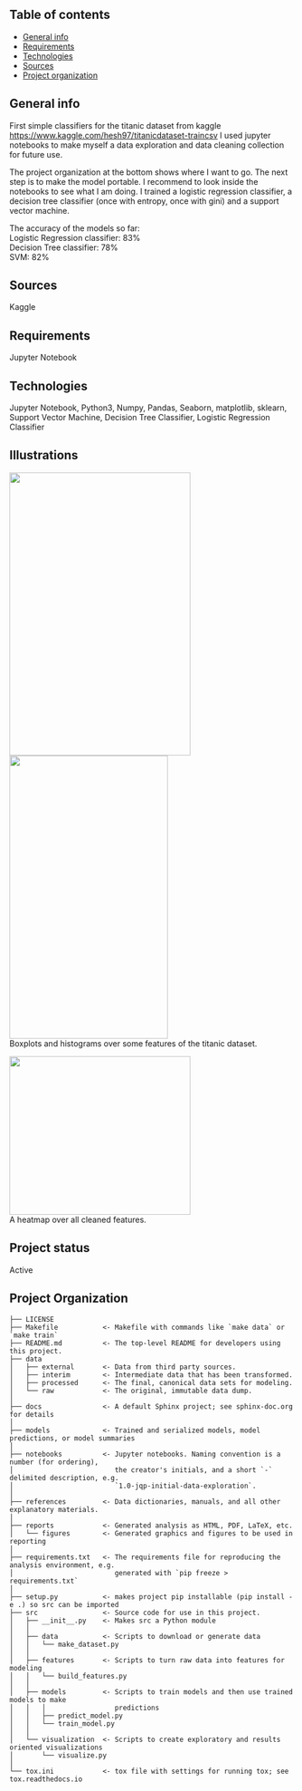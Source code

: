 ## Table of contents
* [General info](#general-info)
* [Requirements](#requirements)
* [Technologies](#technologies)
* [Sources](#sources)
* [Project organization](#project-organization)


## General info
First simple classifiers for the titanic dataset from kaggle https://www.kaggle.com/hesh97/titanicdataset-traincsv
I used jupyter notebooks to make myself a data exploration and data cleaning collection for future use. <br>

The project organization at the bottom shows where I want to go. The next step is to make the model portable. I recommend to look inside the notebooks to see what I am doing. I trained a logistic regression classifier, a decision tree classifier (once with entropy, once with gini) and a support vector machine. <p>
  
The accuracy of the models so far: <br>
Logistic Regression classifier: 83% <br>
Decision Tree classifier: 78% <br>
SVM: 82%

## Sources
Kaggle

## Requirements
Jupyter Notebook

## Technologies
Jupyter Notebook, Python3, Numpy, Pandas, Seaborn, matplotlib, sklearn, Support Vector Machine, Decision Tree Classifier, Logistic Regression Classifier

## Illustrations
<img src="https://user-images.githubusercontent.com/78420756/109414369-ca4b3c80-79b2-11eb-9ac1-31e2af9c03d6.PNG" width="320" height="500"> <img src="https://user-images.githubusercontent.com/78420756/109414440-3cbc1c80-79b3-11eb-8fbc-5b2228849684.PNG" width="280" height="500"> <br>
Boxplots and histograms over some features of the titanic dataset. <p>
<img src="https://user-images.githubusercontent.com/78420756/109414446-434a9400-79b3-11eb-9b64-ca746594cca7.PNG" width="320" height="280"> <br>
A heatmap over all cleaned features.
  
## Project status
Active 

## Project Organization

    ├── LICENSE
    ├── Makefile           <- Makefile with commands like `make data` or `make train`
    ├── README.md          <- The top-level README for developers using this project.
    ├── data
    │   ├── external       <- Data from third party sources.
    │   ├── interim        <- Intermediate data that has been transformed.
    │   ├── processed      <- The final, canonical data sets for modeling.
    │   └── raw            <- The original, immutable data dump.
    │
    ├── docs               <- A default Sphinx project; see sphinx-doc.org for details
    │
    ├── models             <- Trained and serialized models, model predictions, or model summaries
    │
    ├── notebooks          <- Jupyter notebooks. Naming convention is a number (for ordering),
    │                         the creator's initials, and a short `-` delimited description, e.g.
    │                         `1.0-jqp-initial-data-exploration`.
    │
    ├── references         <- Data dictionaries, manuals, and all other explanatory materials.
    │
    ├── reports            <- Generated analysis as HTML, PDF, LaTeX, etc.
    │   └── figures        <- Generated graphics and figures to be used in reporting
    │
    ├── requirements.txt   <- The requirements file for reproducing the analysis environment, e.g.
    │                         generated with `pip freeze > requirements.txt`
    │
    ├── setup.py           <- makes project pip installable (pip install -e .) so src can be imported
    ├── src                <- Source code for use in this project.
    │   ├── __init__.py    <- Makes src a Python module
    │   │
    │   ├── data           <- Scripts to download or generate data
    │   │   └── make_dataset.py
    │   │
    │   ├── features       <- Scripts to turn raw data into features for modeling
    │   │   └── build_features.py
    │   │
    │   ├── models         <- Scripts to train models and then use trained models to make
    │   │   │                 predictions
    │   │   ├── predict_model.py
    │   │   └── train_model.py
    │   │
    │   └── visualization  <- Scripts to create exploratory and results oriented visualizations
    │       └── visualize.py
    │
    └── tox.ini            <- tox file with settings for running tox; see tox.readthedocs.io

